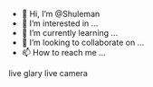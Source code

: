 - 👋 Hi, I’m @Shuleman
- 👀 I’m interested in ...
- 🌱 I’m currently learning ...
- 💞️ I’m looking to collaborate on ...
- 📫 How to reach me ...

<!---
Shuleman/Shuleman is a ✨ special ✨ repository because its `README.md` (this file) appears on your GitHub profile.
You can click the Preview link to take a look at your changes.
---> live glary live camera
